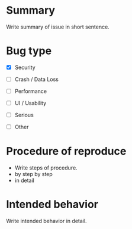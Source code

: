 # Summary
Write summary of issue in short sentence.

# Bug type

* [x] Security

* [ ] Crash / Data Loss

* [ ] Performance

* [ ] UI / Usability

* [ ] Serious

* [ ] Other
 
# Procedure of reproduce

- Write steps of procedure.
- by step by step
- in detail


# Intended behavior

Write intended behavior in detail.
